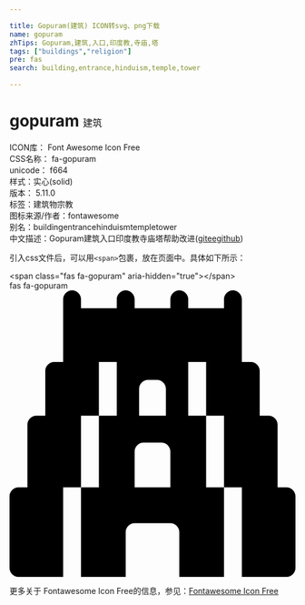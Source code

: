 ```yaml
---

title: Gopuram(建筑) ICON转svg、png下载
name: gopuram
zhTips: Gopuram,建筑,入口,印度教,寺庙,塔
tags: ["buildings","religion"]
pre: fas
search: building,entrance,hinduism,temple,tower

---
```


# gopuram  <small style="font-size: 60%;font-weight: 100">建筑</small>


<div class="detail-page">
<p>
<span>
ICON库：
<span class="badge-secondary badge">Font Awesome Icon Free</span> 
</span>
<br/>
<span>
CSS名称：
<span class="badge-secondary badge">fa-gopuram</span> 
</span>
<br/>
<span>
unicode：
<span class="badge-secondary badge">f664</span> 
<copy-btn content='f664' btn-title=""></copy-btn>
<copy-btn :content='String.fromCodePoint(parseInt("f664", 16))' btn-title="复制U"></copy-btn>
</span><br/><span>样式：<span class="badge-light badge">实心(solid)</span></span>
<br/>
<span>
版本：
<span class="badge-secondary badge">5.11.0</span> 
</span><br/><span>标签：<span class="badge-light badge"><router-link to="/tags/buildings.html">建筑物</router-link></span><span class="badge-light badge"><router-link to="/tags/religion.html">宗教</router-link></span></span>
<br/>
<span>图标来源/作者：<span class="badge-light badge">fontawesome</span></span> 
<br/>
<span>别名：<span class="badge-light badge">building</span><span class="badge-light badge">entrance</span><span class="badge-light badge">hinduism</span><span class="badge-light badge">temple</span><span class="badge-light badge">tower</span></span><br/><span class="zh-detail">中文描述：<span class="badge-primary badge">Gopuram</span><span class="badge-primary badge">建筑</span><span class="badge-primary badge">入口</span><span class="badge-primary badge">印度教</span><span class="badge-primary badge">寺庙</span><span class="badge-primary badge">塔</span><span class="help-link"><span>帮助改进</span>(<a href="https://gitee.com/liuwave/icon-helper/edit/master/json/fontawesome/solid/gopuram.json" target="_blank" rel="noopener noreferrer">gitee</a><a href="https://github.com/liuwave/icon-helper/edit/master/json/fontawesome/solid/gopuram.json" target="_blank" rel="noopener noreferrer">github</a></span>)</span><br/>
</p>
</div>
<div class="alert alert-dark">
  <i class="fas fa-gopuram fa-xs"></i>
  <i class="fas fa-gopuram fa-sm"></i>
  <i class="fas fa-gopuram fa-lg"></i>
  <i class="fas fa-gopuram fa-2x"></i>
  <i class="fas fa-gopuram fa-3x"></i>
  <i class="fas fa-gopuram fa-5x"></i>
  <i class="fas fa-gopuram fa-7x"></i>
</div>
<div>
  <p>引入css文件后，可以用<code>&lt;span&gt;</code>包裹，放在页面中。具体如下所示：    
  </p>
  <div class="alert alert-primary" style="font-size: 14px">
    &lt;span class="fas fa-gopuram" aria-hidden="true"&gt;&lt;/span&gt;
    <copy-btn content='<span class="fas fa-gopuram" aria-hidden="true"></span>'></copy-btn>
  </div>
  <div class="alert alert-secondary">
    <i class="fas fa-gopuram"
    style="font-size: 24px"
    aria-hidden="true"></i> fas fa-gopuram
    <copy-btn content="fas fa-gopuram" btn-title="复制图标名称"></copy-btn>
  </div>
</div>
<div id="svg" class="svg-wrap">
<svg xmlns="http://www.w3.org/2000/svg" viewBox="0 0 512 512"><path d="M496 352h-16V240c0-8.8-7.2-16-16-16h-16v-80c0-8.8-7.2-16-16-16h-16V16c0-8.8-7.2-16-16-16s-16 7.2-16 16v16h-64V16c0-8.8-7.2-16-16-16s-16 7.2-16 16v16h-64V16c0-8.8-7.2-16-16-16s-16 7.2-16 16v16h-64V16c0-8.8-7.2-16-16-16S96 7.2 96 16v112H80c-8.8 0-16 7.2-16 16v80H48c-8.8 0-16 7.2-16 16v112H16c-8.8 0-16 7.2-16 16v128c0 8.8 7.2 16 16 16h80V352h32V224h32v-96h32v96h-32v128h-32v160h80v-80c0-8.8 7.2-16 16-16h64c8.8 0 16 7.2 16 16v80h80V352h-32V224h-32v-96h32v96h32v128h32v160h80c8.8 0 16-7.2 16-16V368c0-8.8-7.2-16-16-16zM232 176c0-8.8 7.2-16 16-16h16c8.8 0 16 7.2 16 16v48h-48zm56 176h-64v-64c0-8.8 7.2-16 16-16h32c8.8 0 16 7.2 16 16z"/></svg>
</div>
<detail full-name='fa-gopuram'></detail>
    
<div><p>更多关于  Fontawesome Icon Free的信息，参见：<a target="_blank" href="https://iconhelper.cn/fontawesome.html">Fontawesome Icon Free</a>
</p></div>
